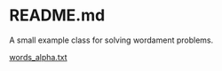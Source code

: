 # README.md 
A small example class for solving wordament problems.  

[words_alpha.txt](https://github.com/dwyl/english-words/blob/master/words_alpha.txt)